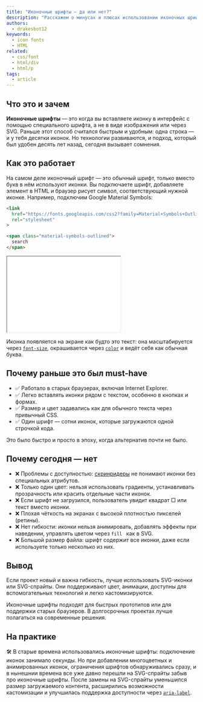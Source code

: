 ```yaml
---
title: "Иконочные шрифты — да или нет?"
description: "Расскажем о минусах и плюсах использовании иконочных шрифтов и почему о них все забыли."
authors:
  - drakesbot12
keywords:
  - icon fonts
  - HTML
related:
  - css/font
  - html/div
  - html/p
tags:
  - article
---
```


## Что это и зачем

**Иконочные шрифты** — это когда вы вставляете иконку в интерфейс с помощью специального шрифта, а не в виде изображения или через SVG. Раньше этот способ считался быстрым и удобным: одна строка — и у тебя десятки иконок. Но технологии развиваются, и подход, который был удобен десять лет назад, сегодня вызывает сомнения.

## Как это работает

На самом деле иконочный шрифт — это обычный шрифт, только вместо букв в нём используют иконки. Вы подключаете шрифт, добавляете элемент в HTML и браузер рисует символ, соответствующий нужной иконке. Например, подключим Google Material Symbols:

```html
<link
  href="https://fonts.googleapis.com/css2?family=Material+Symbols+Outlined"
  rel="stylesheet"
>

<span class="material-symbols-outlined">
  search
</span>
```

<iframe title="Пример иконочного шрифта" src="demos/how-understand/" height="200"></iframe>

Иконка появляется на экране как будто это текст: она масштабируется через [`font-size`](/css/font-size/), окрашивается через [`color`](/css/color/) и ведёт себя как обычная буква.

## Почему раньше это был must-have

- ✅ Работало в старых браузерах, включая Internet Explorer.
- ✅ Легко вставлять иконки рядом с текстом, особенно в кнопках и формах.
- ✅ Размер и цвет задавались как для обычного текста через привычный CSS.
- ✅ Один шрифт — сотни иконок, которые загружаются одной строчкой кода.

Это было быстро и просто в эпоху, когда альтернатив почти не было.

## Почему сегодня — нет

- ❌ Проблемы с доступностью: [скринридеры](/a11y/screenreaders/) не понимают иконки без специальных атрибутов.
- ❌ Только один цвет: нельзя использовать градиенты, устанавливать прозрачность или красить отдельные части иконок.
- ❌ Если шрифт не загрузился, пользователь увидит квадрат ▢ или текст вместо иконки.
- ❌ Плохая чёткость на экранах с высокой плотностью пикселей (ретины).
- ❌ Нет гибкости: иконки нельзя анимировать, добавлять эффекты при наведении, управлять цветом через `fill ` как в SVG.
- ❌ Большой размер файла: шрифт содержит все иконки, даже если используете только несколько из них.

## Вывод

Если проект новый и важна гибкость, лучше использовать SVG-иконки или SVG-спрайты. Они поддерживают цвет, анимации, доступны для вспомогательных технологий и легко кастомизируются.

Иконочные шрифты подходят для быстрых прототипов или для поддержки старых браузеров. В долгосрочных проектах лучше полагаться на современные решения.

## На практике

🛠 В старые времена использовались иконочные шрифты: подключение иконок занимало секунды. Но при добавлении многоцветных и анимированных иконок, ограничения шрифтов обнаруживались сразу, и в нынешнии времена все уже давно перешли на SVG-спрайты забыв про иконочные шрифты. После замены на SVG-спрайты уменьшился размер загружаемого контента, расширились возможности кастомизации и улучшилась поддержка доступности через [`aria-label`](/a11y/aria-label/).

